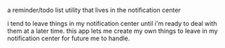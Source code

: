 a reminder/todo list utility that lives in the notification center

i tend to leave things in my notification center until i'm ready to deal with
them at a later time. this app lets me create my own things to leave in my
notification center for future me to handle.
